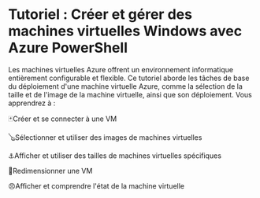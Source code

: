 # Tutoriel : Créer et gérer des machines virtuelles Windows avec Azure PowerShell
Les machines virtuelles Azure offrent un environnement informatique entièrement configurable et flexible. Ce tutoriel aborde les tâches de base du déploiement d'une machine virtuelle Azure, comme la sélection de la taille et de l'image de la machine virtuelle, ainsi que son déploiement. Vous apprendrez à :

🃏Créer et se connecter à une VM

🪕Sélectionner et utiliser des images de machines virtuelles

⚓Afficher et utiliser des tailles de machines virtuelles spécifiques

🎱Redimensionner une VM

😠Afficher et comprendre l'état de la machine virtuelle
